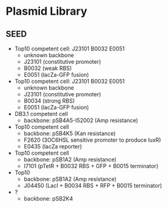 # Plasmid Library

## SEED

- Top10 competent cell: J23101 B0032 E0051
  - unknown backbone
  - J23101 (constitutive promoter)
  - B0032 (weak RBS)
  - E0051 (lacZa-GFP fusion)
- Top10 competent cell: J23101 B0032 E0051
  - unknown backbone
  - J23101 (constitutive promoter)
  - B0034 (strong RBS)
  - E0051 (lacZa-GFP fusion)
- DB3.1 competent cell
  - backbone: pSB4A5-I52002 (Amp resistance)
- Top10 competent cell
  - backbone: pSB4K5 (Kan resistance)
  - F2620 (3OC6HSL sensitive promoter to produce luxR)
  - E0435 (lacZa reporter)
- Top10 competent cell
  - backbone: pSB1A2 (Amp resistance)
  - I7101 (pTetR + B0032 RBS + GFP + B0015 terminator)
- Top10
  - backbone: pSB1A2 (Amp resistance)
  - J04450 (LacI + B0034 RBS + RFP + B0015 terminator)
- ?
  - backbone: pSB2K4
